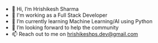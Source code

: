 - 👋 Hi, I’m Hrishikesh Sharma
- 👀 I'm working as a Full Stack Developer
- 🌱 I’m currently learning Machine Learning/AI using Python
- 💞️ I’m looking forward to help the community
- 📫 Reach out to me on hrishikeshps.dev@gmail.com

<!---
hrishikeshps/hrishikeshps is a ✨ special ✨ repository because its `README.md` (this file) appears on your GitHub profile.
You can click the Preview link to take a look at your changes.
--->
